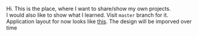Hi. This is the place, where I want to share/show my own projects. <br>
I would also like to show what I learned. Visit `master` branch for it.
Application layout for now looks like [this](https://www.figma.com/file/f4gWzdNtxFe9HR1dNu2f9C/MyAndroidLibraryApp?node-id=0%3A1). The design will be imporved over time
